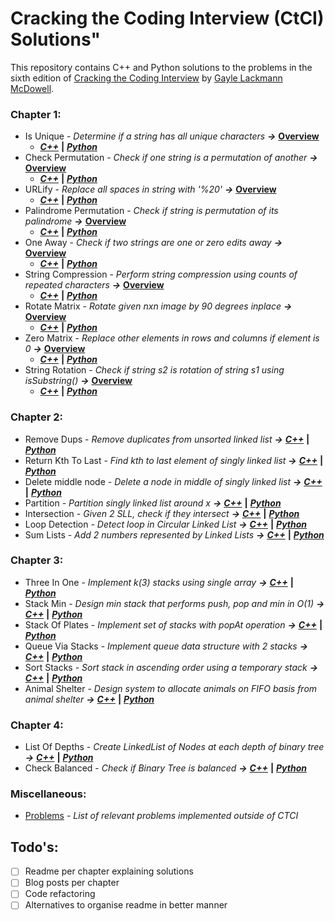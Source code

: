# Cracking the Coding Interview (CtCI) Solutions"

This repository contains C++ and Python solutions to the problems in the sixth edition of [Cracking the Coding Interview](http://www.crackingthecodinginterview.com/) by [Gayle Lackmann McDowell](http://www.gayle.com/).

### Chapter 1: 

* Is Unique - _Determine if a string has all unique characters_ **_&rarr;_**  **[Overview](/Chapter%201%20-%20Arrays%20and%20Strings#is-unique)** 
  * **_[C++](/Chapter%201%20-%20Arrays%20and%20Strings/Is%20Unique/is_unique.cpp)_**  **|** **_[Python](/Chapter%201%20-%20Arrays%20and%20Strings/Is%20Unique/is_unique.cpp)_**
* Check Permutation - _Check if one string is a permutation of another_ **_&rarr;_** **[Overview](/Chapter%201%20-%20Arrays%20and%20Strings#check-permutation)**  
  * **_[C++](/Chapter%201%20-%20Arrays%20and%20Strings/Check%20Permutation/check_permutation.cpp)_** **|** **_[Python](/Chapter%201%20-%20Arrays%20and%20Strings/Check%20Permutation/check_permutation.py)_** 
* URLify - _Replace all spaces in string with '%20'_ **_&rarr;_** **[Overview](/Chapter%201%20-%20Arrays%20and%20Strings#urlify)**
  * **_[C++](/Chapter%201%20-%20Arrays%20and%20Strings/URLify/urlify.cpp)_** **|** **_[Python](/Chapter%201%20-%20Arrays%20and%20Strings/URLify/urlify.py)_**
* Palindrome Permutation - *_Check if string is permutation of its palindrome_* **_&rarr;_** **[Overview](/Chapter%201%20-%20Arrays%20and%20Strings#palindrome-permutation)**
  * **_[C++](/Chapter%201%20-%20Arrays%20and%20Strings/Palindrome%20Permutation/palindrome_permutation.cpp)_** **|** **_[Python](/Chapter%201%20-%20Arrays%20and%20Strings/Palindrome%20Permutation/palindrome_permutation.py)_**
* One Away - *_Check if two strings are one or zero edits away_* **_&rarr;_** **[Overview](/Chapter%201%20-%20Arrays%20and%20Strings#one-away)**
  * **_[C++](/Chapter%201%20-%20Arrays%20and%20Strings/One%20Away/one_away.cpp)_** **|** **_[Python](/Chapter%201%20-%20Arrays%20and%20Strings/One%20Away/one_away.py)_**
* String Compression - *_Perform string compression using counts of repeated characters_* **_&rarr;_** **[Overview](/Chapter%201%20-%20Arrays%20and%20Strings#string-compression)**
  * **_[C++](/Chapter%201%20-%20Arrays%20and%20Strings/String%20Compression/string_compression.cpp)_** **|** **_[Python](/Chapter%201%20-%20Arrays%20and%20Strings/String%20Compression/string_compression.py)_**
* Rotate Matrix - *_Rotate given nxn image by 90 degrees inplace_* **_&rarr;_** **[Overview](/Chapter%201%20-%20Arrays%20and%20Strings#rotate-matrix)**
  * **_[C++](/Chapter%201%20-%20Arrays%20and%20Strings/Rotate%20Matrix/rotate_matrix.cpp)_** **|** **_[Python](/Chapter%201%20-%20Arrays%20and%20Strings/Rotate%20Matrix/rotate_matrix.py)_**
* Zero Matrix - *_Replace other elements in rows and columns if element is 0_* **_&rarr;_** **[Overview](/Chapter%201%20-%20Arrays%20and%20Strings#zero-matrix)**
  * **_[C++](/Chapter%201%20-%20Arrays%20and%20Strings/Zero%20Matrix/zero_matrix.cpp)_** **|** **_[Python](/Chapter%201%20-%20Arrays%20and%20Strings/Zero%20Matrix/zero_matrix.py)_**
* String Rotation - *_Check if string s2 is rotation of string s1 using isSubstring()_* **_&rarr;_** **[Overview](/Chapter%201%20-%20Arrays%20and%20Strings#string-rotation)**
  * **_[C++](/Chapter%201%20-%20Arrays%20and%20Strings/String%20Rotation/string_rotation.cpp)_** **|** **_[Python](/Chapter%201%20-%20Arrays%20and%20Strings/Zero%20Matrix/string_rotation.py)_**

### Chapter 2:
* Remove Dups - *_Remove duplicates from unsorted linked list_* **_&rarr;_** **_[C++](/Chapter%202%20-%20Linked%20Lists/Remove%20Dups/remove_dups.cpp)_** **|** **_[Python](/Chapter%202%20-%20Linked%20Lists/Remove%20Dups/remove_dups.py)_**
* Return Kth To Last - *_Find kth to last element of singly linked list_* **_&rarr;_** **_[C++](/Chapter%202%20-%20Linked%20Lists/Return%20Kth%20To%20Last/return_kth_to_last.cpp)_** **|** **_[Python](/Chapter%202%20-%20Linked%20Lists/Return%20Kth%20To%20Last/return_kth_to_last.py)_**
* Delete middle node - *_Delete a node in middle of singly linked list_* **_&rarr;_** **_[C++](/Chapter%202%20-%20Linked%20Lists/Delete%20Middle%20node/delete_middle_node.cpp)_** **|** **_[Python](/Chapter%202%20-%20Linked%20Lists/Delete%20Middle%20node%20/delete_middle_node.py)_**
* Partition - *_Partition singly linked list around x_* **_&rarr;_** **_[C++](/Chapter%202%20-%20Linked%20Lists/Partition/partition.cpp)_** **|** **_[Python](/Chapter%202%20-%20Linked%20Lists/Partition/partition.py)_**
* Intersection - *_Given 2 SLL, check if they intersect_* **_&rarr;_** **_[C++](/Chapter%202%20-%20Linked%20Lists/Intersection/Intersection.cpp)_** **|** **_[Python](/Chapter%202%20-%20Linked%20Lists/Intersection/Intersection.py)_**
* Loop Detection - *_Detect loop in Circular Linked List_* **_&rarr;_** **_[C++](/Chapter%202%20-%20Linked%20Lists/Loop%20Detection/loop_detection.cpp)_** **|** **_[Python](/Chapter%202%20-%20Linked%20Lists/Loop%20Detection/loop_detection.py)_**
* Sum Lists - *_Add 2 numbers represented by Linked Lists_* **_&rarr;_** **_[C++](/Chapter%202%20-%20Linked%20Lists/Sum%20Lists/sum_lists_forward1.cpp)_** **|** **_[Python](/Chapter%202%20-%20Linked%20Lists/Sum%20Lists/sum_lists_backward.py)_**
  
### Chapter 3:  
* Three In One - *_Implement k(3) stacks using single array_* **_&rarr;_** **_[C++](/Chapter%203%20-%20Stacks%20and%20Queues/Three%20in%20One/three_in_one.cpp)_** **|** **_[Python](/Chapter%203%20-%20Stacks%20and%20Queues/Three%20in%20One/three_in_one.py)_**
* Stack Min - *_Design min stack that performs push, pop and min in O(1)_* **_&rarr;_** **_[C++](/Chapter%203%20-%20Stacks%20and%20Queues/Stacks%20Min/stack_min.cpp)_** **|** **_[Python](/Chapter%203%20-%20Stacks%20and%20Queues/Stack%20Min/stack_min.py)_**
* Stack Of Plates - *_Implement set of stacks with popAt operation_* **_&rarr;_** **_[C++](/Chapter%203%20-%20Stacks%20and%20Queues/Stack%20Of%20Plates/stack_of_plates.cpp)_** **|** **_[Python](/Chapter%203%20-%20Stacks%20and%20Queues/Stack%20Of%20Plates/stack_of_plates.py)_**
* Queue Via Stacks - *_Implement queue data structure with 2 stacks_* **_&rarr;_** **_[C++](/Chapter%203%20-%20Stacks%20and%20Queues/Queue%20Via%20Stacks/queue_via_stacks.cpp)_** **|** **_[Python](/Chapter%203%20-%20Stacks%20and%20Queues/Queue%20Via%20Stacks/queue_via_stacks.py)_**
* Sort Stacks - *_Sort stack in ascending order using a temporary stack_* **_&rarr;_** **_[C++](/Chapter%203%20-%20Stacks%20and%20Queues/Sort%20Stack/sort_stack.cpp)_** **|** **_[Python](/Chapter%203%20-%20Stacks%20and%20Queues/Sort%20Stack/sort_stack.py)_**
* Animal Shelter - *_Design system to allocate animals on FIFO basis from animal shelter_* **_&rarr;_** **_[C++](/Chapter%203%20-%20Stacks%20and%20Queues/Animal%20Shelter/animal_shelter.cpp)_** **|** **_[Python](/Chapter%203%20-%20Stacks%20and%20Queues/Animal%20Shelter/animal_shelter.py)_**

### Chapter 4:  
* List Of Depths - *_Create LinkedList of Nodes at each depth of binary tree_* **_&rarr;_** **_[C++](/Chapter%204%20-%20Trees%20and%20Graphs/List%20Of%20Depths/list_of_depths.cpp)_** **|** **_[Python](/Chapter%204%20-%20Trees%20and%20Graphs/List%20Of%20Depths/list_of_depths.py)_**
* Check Balanced - *_Check if Binary Tree is balanced_* **_&rarr;_** **_[C++](/Chapter%204%20-%20Trees%20and%20Graphs/Check%20Balanced/check_balanced.cpp)_** **|** **_[Python](/Chapter%204%20-%20Trees%20and%20Graphs/Check%20Balanced/check_balanced.py)_**


### Miscellaneous:

* [Problems](/Miscellaneous/Readme.md) - *_List of relevant problems implemented outside of CTCI_*

## Todo's:
- [ ] Readme per chapter explaining solutions  
- [ ] Blog posts per chapter  
- [ ] Code refactoring  
- [ ] Alternatives to organise readme in better manner